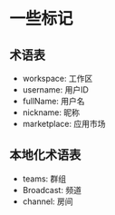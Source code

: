# 一些标记
## 术语表
- workspace: 工作区
- username: 用户ID
- fullName: 用户名
- nickname: 昵称
- marketplace: 应用市场

## 本地化术语表
- teams: 群组
- Broadcast: 频道
- channel: 房间